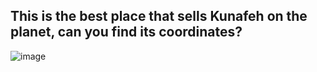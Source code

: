 ## This is the best place that sells Kunafeh on the planet, can you find its coordinates?
![image](https://github.com/user-attachments/assets/1267ab54-cf96-4bc1-adda-43cd29ec7a58)
